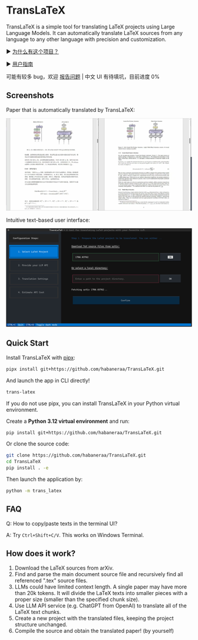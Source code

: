 # TransLaTeX

TransLaTeX is a simple tool for translating LaTeX projects using Large Language Models. It can automatically translate LaTeX sources from any language to any other language with precision and customization.

:arrow_forward: [为什么有这个项目？](./docs/why_this_translator.md)

:arrow_forward: [用户指南](./docs/user_guide_zh.md)

可能有较多 bug，欢迎 [报告问题](https://github.com/habaneraa/TransLaTeX/issues/new/choose) | 中文 UI 有待填坑，目前进度 0%

## Screenshots

Paper that is automatically translated by TransLaTeX:

![](./docs/img/demo-paper.jpg)

Intuitive text-based user interface:

![](./docs/img/tui-demo1.png)

## Quick Start

Install TransLaTeX with [pipx](https://github.com/pypa/pipx):

```bash
pipx install git+https://github.com/habaneraa/TransLaTeX.git
```

And launch the app in CLI directly!

```bash
trans-latex
```

If you do not use pipx, you can install TransLaTeX in your Python virtual environment.

Create a **Python 3.12 virtual environment** and run:

```bash
pip install git+https://github.com/habaneraa/TransLaTeX.git
```

Or clone the source code:

```bash
git clone https://github.com/habaneraa/TransLaTeX.git
cd TransLaTeX
pip install . -e
```

Then launch the application by:

```bash
python -m trans_latex
```

## FAQ

Q: How to copy/paste texts in the terminal UI?

A: Try `Ctrl+Shift+C/V`. This works on Windows Terminal.

## How does it work?

1. Download the LaTeX sources from arXiv.
2. Find and parse the main document source file and recursively find all referenced ".tex" source files.
3. LLMs could have limited context length. A single paper may have more than 20k tokens. It will divide the LaTeX texts into smaller pieces with a proper size (smaller than the specified chunk size).
4. Use LLM API service (e.g. ChatGPT from OpenAI) to translate all of the LaTeX text chunks.
5. Create a new project with the translated files, keeping the project structure unchanged.
6. Compile the source and obtain the translated paper! (by yourself)
